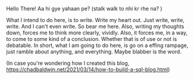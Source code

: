 Hello There! Aa hi gye yahaan pe? 
(stalk walk to nhi kr rhe na? )

What I intend to do here, is to write. Write my heart out. Just write, write, write. And I can't even write. So bear me here. 
Also, writing my thoughts down, forces me to think more clearly, vividly. Also, it forces me, in a way, to come to some kind of a conclusion. Whether that is of use or not is debatable. 
In short, what I am going to do here, is go on a effing rampage, just ramble about anything, and everything. Maybe blabber is the word.

(In case you're wondering how I created this blog, https://chadbaldwin.net/2021/03/14/how-to-build-a-sql-blog.html)
